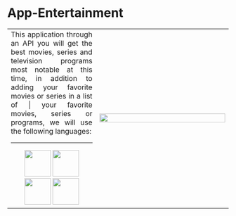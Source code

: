# App-Entertainment
 <table>
  <td align="justify" width=40%>
  This application through an API you will get the best movies, series and television programs most notable at this time, in addition to adding your favorite movies or series in a list of |   your favorite movies, series or programs, we will use the following languages:
   <hr>
   <div align="center">
     <img src="https://i.ibb.co/pKKrwn3/javascript-js-icon-2048x2048-nyxvtvk0.png" witdh="60px" height="60px">
     <img src="https://i.ibb.co/tL1v6Jt/html-5.png" witdh="60px" height="60px">
     <img src="https://i.ibb.co/j86Drxg/css-3.png" witdh="60px" height="60px">
     <img src="https://i.ibb.co/0XzbYsZ/vscode-icons-file-type-light-json.png" witdh="60px" height="60px">
   </div>
  </td>
  <td width=60%>
   <img src="https://media0.giphy.com/media/XZ0lh4zVU9fOuBAZK5/200.gif?cid=6c09b952lnl3etuaq2qsnw8dfumf8mza39ro1vytx56025kd&ep=v1_gifs_search&rid=200.gif&ct=g" width = 100% height=40%">
  </td>
 </table>
